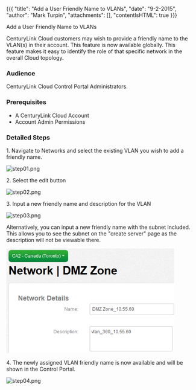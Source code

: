 {{{
  "title": "Add a User Friendly Name to VLANs",
  "date": "9-2-2015",
  "author": "Mark Turpin",
  "attachments": [],
  "contentIsHTML": true
}}}

Add a User Friendly Name to VLANs
<p>CenturyLink Cloud customers may wish to provide a friendly name to the VLAN(s) in their account. This feature is now available globally. This feature&nbsp;makes it easy to identify the role of that specific network in the overall Cloud topology.&nbsp;</p>
<h3>Audience</h3>
<p>CenturyLink Cloud Control Portal Administrators.&nbsp;&nbsp; &nbsp;</p>
<h3>Prerequisites</h3>
<ul>
  <li>A CenturyLink Cloud Account</li>
  <li>Account Admin Permissions</li>
</ul>
<h3>Detailed Steps</h3>
<p>1. Navigate to Networks and select the existing VLAN you wish to add a friendly name.</p>
<p><img src="https://t3n.zendesk.com/attachments/token/oqlbadn38tzsnsc/?name=step01.png" alt="step01.png" />
</p>
<p>2. Select the edit button</p>
<p><img src="https://t3n.zendesk.com/attachments/token/ki9z0hnbfhavsyg/?name=step02.png" alt="step02.png" />
</p>
<p>3. Input a new friendly name and description for the VLAN</p>
<p><img src="https://t3n.zendesk.com/attachments/token/kgslwwecqd9brgl/?name=step03.png" alt="step03.png" />
</p>
<p>   Alternatively, you can input a new friendly name with the subnet included.  This allows you to see the subnet on the "create server" page as the description will not be viewable there.</p>
<p><img src="../../images/add-a-user-friendly-name-to-vlans-step03.png" alt="step03b.png" />
</p>
<p>4. The newly assigned VLAN friendly name is now available and will be shown in the Control Portal.</p>
<p><img src="https://t3n.zendesk.com/attachments/token/2d3sh0iacb4gzdn/?name=step04.png" alt="step04.png" />
</p>
